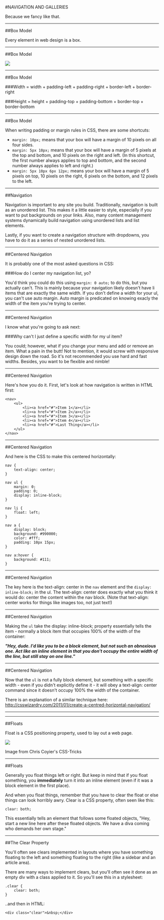#NAVIGATION AND GALLERIES 

Because we fancy like that.

---

##Box Model

Every element in web design is a box. 

---

##Box Model

![](http://www.mandalatv.net/itp/drivebys/css/lib/img/box_model.gif)

---

##Box Model

###Width = width + padding-left + padding-right + border-left + border-right

###Height = height + padding-top + padding-bottom + border-top + border-bottom

---

##Box Model

When writing padding or margin rules in CSS, there are some shortcuts:

- ```margin: 10px;``` means that your box will have a margin of 10 pixels on all four sides.
- ```margin: 5px 10px;``` means that your box will have a margin of 5 pixels at the top and bottom, and 10 pixels on the right and left. (In this shortcut, the first number always applies to top and bottom, and the second number always applies to left and right.)
- ```margin: 5px 10px 6px 12px;``` means your box will have a margin of 5 pixels on top, 10 pixels on the right, 6 pixels on the bottom, and 12 pixels to the left.

---

##Navigation

Navigation is important to any site you build. Traditionally, navigation is built as an unordered list. This makes it a little easier to style, especially if you want to put backgrounds on your links. Also, many content management systems dynamically build navigation using unordered lists and list elements.

Lastly, if you want to create a navigation structure with dropdowns, you have to do it as a series of nested unordered lists.

---

##Centered Navigation

It is probably one of the most asked questions in CSS:

###How do I center my navigation list, yo?


You'd think you could do this using ```margin: 0 auto;``` to do this, but you actually can't. This is mainly because your navigation likely doesn't have li items that are exactly the same width. If you don't define a width for your ul, you can't use auto margin. Auto margin is predicated on knowing exacly the width of the item you're trying to center.

---

##Centered Navigation

I know what you're going to ask next:

###Why can't I just define a specific width for my ul item?

You could; however, what if you change your menu and add or remove an item. What a pain in the butt! Not to mention, it would screw with responsive design down the road. So it's not recommended you use hard and fast widths. Besides, you want to be flexible and nimble!

---

##Centered Navigation

Here's how you do it. First, let's look at how navigation is written in HTML first:

```
<nav>
	<ul>
		<li><a href="#">Item 1</a></li>
		<li><a href="#">Item 2</a></li>
		<li><a href="#">Item 3</a></li>
		<li><a href="#">Item 4</a></li>
		<li><a href="#">Last Thing</a></li>
	</ul>
</nav>
```

---

##Centered Navigation

And here is the CSS to make this centered horizontally:

```
nav {
	text-align: center;
}

nav ul {
	margin: 0;
	padding: 0;
	display: inline-block;
}

nav li {
	float: left;
}

nav a {
	display: block;
	background: #990000;
	color: #fff;
	padding: 10px 15px;
}

nav a:hover {
	background: #111;
}
```

---


##Centered Navigation

The key here is the text-align: center in the ```nav``` element and the ```display: inline-block;``` in the ul. The text-align: center does exactly what you think it would do: center the content within the nav block. (Note that text-align: center works for things like images too, not just text!)

---

##Centered Navigation

Making the ```ul``` take the display: inline-block; property essentially tells the item - normally a block item that occupies 100% of the width of the container:

***"Hey, dude. I'd like you to be a block element, but not such an obnoxious one. Act like an inline element in that you don't occupy the entire width of the line, but still stay on one line."***

---

##Centered Navigation

Now that the ```ul``` is not a fully block element, but something with a specific width - even if you didn't explicitly define it - it will obey a text-align: center command since it doesn't occupy 100% the width of the container.

There is an explanation of a similar technique here:
http://csswizardry.com/2011/01/create-a-centred-horizontal-navigation/

---

---

##Floats

Float is a CSS positioning property, used to lay out a web page. 

![](http://css-tricks.com/wp-content/csstricks-uploads/web-layout.png)

<aside class="notes">
Image from Chris Coyier's CSS-Tricks
</aside>

---

##Floats 

Generally you float things left or right. But keep in mind that if you float something, you __immediately__ turn it into an inline element (even if it was a block element in the first place).

And when you float things, remember that you have to clear the float or else things can look horribly awry. Clear is a CSS property, often seen like this:

```
clear: both;
```

This essentially tells an element that follows some floated objects, "Hey, start a new line here after these floated objects. We have a diva coming who demands her own stage."

---

##The Clear Property

You'll often see clears implemented in layouts where you have something floating to the left and something floating to the right (like a sidebar and an article area).

There are many ways to implement clears, but you'll often see it done as an empty div with a class applied to it. So you'll see this in a stylesheet:

```
.clear {
    clear: both;
}
```

..and then in HTML:

```<div class="clear">&nbsp;</div>```
